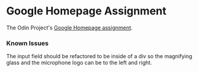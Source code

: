 # Google Homepage Assignment

The Odin Project's [Google Homepage assignment](https://www.theodinproject.com/courses/foundations/lessons/html-css).

### Known Issues

The input field should be refactored to be inside of a div so the magnifying glass and the microphone logo can be to the left and right. 
